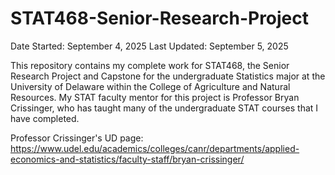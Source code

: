 # STAT468-Senior-Research-Project
Date Started: September 4, 2025
Last Updated: September 5, 2025

This repository contains my complete work for STAT468, the Senior Research Project and Capstone for the undergraduate Statistics major at the University of Delaware within the College of Agriculture and Natural Resources. My STAT faculty mentor for this project is Professor Bryan Crissinger, who has taught many of the undergraduate STAT courses that I have completed. 

Professor Crissinger's UD page: https://www.udel.edu/academics/colleges/canr/departments/applied-economics-and-statistics/faculty-staff/bryan-crissinger/

